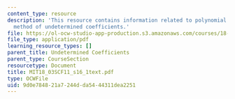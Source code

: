 ```yaml
---
content_type: resource
description: 'This resource contains information related to polynomial input: the
  method of undetermined coefficients.'
file: https://ol-ocw-studio-app-production.s3.amazonaws.com/courses/18-03sc-differential-equations-fall-2011/9d0e784821a7244dda5444311dea2251_MIT18_03SCF11_s16_1text.pdf
file_type: application/pdf
learning_resource_types: []
parent_title: Undetermined Coefficients
parent_type: CourseSection
resourcetype: Document
title: MIT18_03SCF11_s16_1text.pdf
type: OCWFile
uid: 9d0e7848-21a7-244d-da54-44311dea2251
---
```

